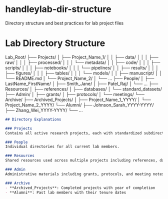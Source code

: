 # handleylab-dir-structure
Directory structure and best practices for lab project files

# Lab Directory Structure

Lab_Root/
├── Projects/
│   ├── Project_Name_1/
│   │   ├── data/
│   │   │   ├── raw/
│   │   │   ├── processed/
│   │   │   └── metadata/
│   │   ├── code/
│   │   │   ├── scripts/
│   │   │   ├── notebooks/
│   │   │   └── pipelines/
│   │   ├── results/
│   │   │   ├── figures/
│   │   │   ├── tables/
│   │   │   └── models/
│   │   ├── manuscript/
│   │   └── README.md
│   └── Project_Name_2/
│       └── ...
├── People/
│   ├── LastName_FirstName/
│   ├── Smith_Jane/
│   ├── Patel_Raj/
│   └── ...
├── Resources/
│   ├── references/
│   ├── databases/
│   └── standard_datasets/
├── Admin/
│   ├── grants/
│   ├── protocols/
│   └── meetings/
└── Archive/
├── Archived_Projects/
│   ├── Project_Name_1_YYYY/
│   └── Project_Name_2_YYYY/
└── Alumni/
├── Johnson_Sarah_YYYY-YYYY/
├── Zhang_Wei_YYYY-YYYY/
└── ...

```markdown
## Directory Explanations

### Projects
Contains all active research projects, each with standardized subdirectories for data, code, results, and documentation.

### People
Individual directories for all current lab members.

### Resources
Shared resources used across multiple projects including references, databases, and standard datasets.

### Admin
Administrative materials including grants, protocols, and meeting notes.

### Archive
- **Archived_Projects**: Completed projects with year of completion
- **Alumni**: Past lab members with their tenure dates


